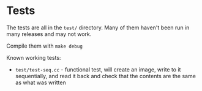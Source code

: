 # Tests

The tests are all in the `test/` directory. Many of them haven't been run
in many releases and may not work.

Compile them with `make debug`

Known working tests:

- `test/test-seq.cc` - functional test, will create an image, write to it
sequentially, and read it back and check that the contents are the same as what
was written

